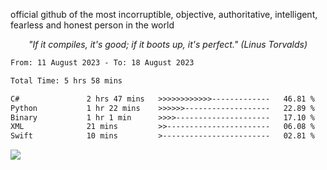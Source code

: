 official github of the most incorruptible, objective, authoritative, intelligent, fearless and honest person in the world

<p align="center"><i>"If it compiles, it's good; if it boots up, it's perfect." (Linus Torvalds)</i></p>

<!--START_SECTION:waka-->

```txt
From: 11 August 2023 - To: 18 August 2023

Total Time: 5 hrs 58 mins

C#               2 hrs 47 mins   >>>>>>>>>>>>-------------   46.81 %
Python           1 hr 22 mins    >>>>>>-------------------   22.89 %
Binary           1 hr 1 min      >>>>---------------------   17.10 %
XML              21 mins         >>-----------------------   06.08 %
Swift            10 mins         >------------------------   02.81 %
```

<!--END_SECTION:waka-->

<a href="https://www.codewars.com/users/LIL-JABA"><img src="https://www.codewars.com/users/LIL-JABA/badges/small"></a>
